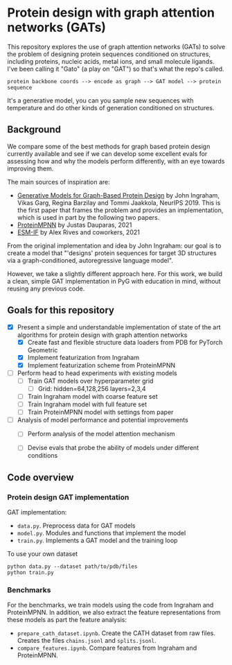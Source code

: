 # Protein design with graph attention networks (GATs)

This repository explores the use of graph attention networks (GATs) to solve the problem of designing protein sequences conditioned on structures, including proteins, nucleic acids, metal ions, and small molecule ligands. I've been calling it "Gato" (a play on "GAT") so that's what the repo's called. 

```
protein backbone coords --> encode as graph --> GAT model --> protein sequence 
```

It's a generative model, you can you sample new sequences with temperature and do other kinds of generation conditioned on structures. 


## Background 

We compare some of the best methods for graph based protein design currently available and see if we can develop some excellent evals for assessing how and why the models perform differently, with an eye towards improving them. 

The main sources of inspiration are: 

- [Generative Models for Graph-Based Protein Design](https://papers.nips.cc/paper/9711-generative-models-for-graph-based-protein-design) by John Ingraham, Vikas Garg, Regina Barzilay and Tommi Jaakkola, NeurIPS 2019. This is the first paper that frames the problem and provides an implementation, which is used in part by the following two papers. 
- [ProteinMPNN](https://github.com/dauparas/ProteinMPNN) by Justas Dauparas, 2021 
- [ESM-IF](https://github.com/facebookresearch/esm) by Alex Rives and coworkers, 2021  

From the original implementation and idea by John Ingraham: our goal is to create a model that "'designs' protein sequences for target 3D structures via a graph-conditioned, autoregressive language model". 

However, we take a slightly different approach here. For this work, we build a clean, simple GAT implementation in PyG with education in mind, without reusing any previous code. 


## Goals for this repository 

- [x] Present a simple and understandable implementation of state of the art algorithms for protein design with graph attention networks 
    - [x] Create fast and flexible structure data loaders from PDB for PyTorch Geometric 
    - [x] Implement featurization from Ingraham
    - [x] Implement featurization scheme from ProteinMPNN
- [ ] Perform head to head experiments with existing models 
    - [ ] Train GAT models over hyperparameter grid 
        - [ ] Grid: hidden=64,128,256 layers=2,3,4
    - [ ] Train Ingraham model with coarse feature set 
    - [ ] Train Ingraham model with full feature set 
    - [ ] Train ProteinMPNN model with settings from paper 
- [ ] Analysis of model performance and potential improvements 
    - [ ] Perform analysis of the model attention mechanism 
    - [ ] Devise evals that probe the ability of models under different conditions 


## Code overview 

### Protein design GAT implementation 

GAT implementation: 

- `data.py`. Preprocess data for GAT models 
- `model.py`. Modules and functions that implement the model 
- `train.py`. Implements a GAT model and the training loop

To use your own dataset 

```
python data.py --dataset path/to/pdb/files
python train.py 
```

### Benchmarks 

For the benchmarks, we train models using the code from Ingraham and ProteinMPNN. In addition, we also extract the feature representations from these models as part the feature analysis:

- `prepare_cath_dataset.ipynb`. Create the CATH dataset from raw files. Creates the files `chains.jsonl` and `splits.jsonl`. 
- `compare_features.ipynb`. Compare features from Ingraham and ProteinMPNN.  

